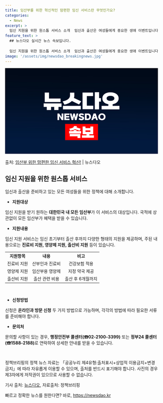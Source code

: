 ```yaml
---
title: 임산부를 위한 혁신적인 맘편한 임신 서비스란 무엇인가요?
categories:
  - News
excerpt: >
  임신 지원을 위한 원스톱 서비스 소개  임신과 출산은 여성들에게 중요한 생애 이벤트입니다. 임신 지원과 출산…
feature_text: >
  ## 뉴스다오 실시간 뉴스 속보입니다.

  임신 지원을 위한 원스톱 서비스 소개  임신과 출산은 여성들에게 중요한 생애 이벤트입니다. 임신 지원과 출산…
image: '/assets/img/newsdao_breakingnews.jpg'
---
```


![뉴스다오 속보](/assets/img/newsdao_breakingnews.jpg)

<p>출처: <a href="https://newsdao.kr/4189" rel="dofollow">임산부 위한 맘편한 임신 서비스 혁신!</a> | 뉴스다오</p>

<h2 data-ke-size="size26">임신 지원을 위한 원스톱 서비스</h2>
임신과 출산을 준비하고 있는 모든 여성들을 위한 정책에 대해 소개합니다.

<ul>
  <li><b>지원대상</b></li>
</ul>
임신 지원을 받기 원하는 <b>대한민국 내 모든 임산부</b>가 이 서비스의 대상입니다. 국적에 상관없이 모든 임산부가 혜택을 받을 수 있습니다.

<ul>
  <li><b>지원내용</b></li>
</ul>
임신 지원 서비스는 임신 초기부터 출산 후까지 다양한 형태의 지원을 제공하며, 주된 내용으로는 <b>진료비 지원, 영양제 지원, 출산비 지원</b> 등이 있습니다.

<table>
  <tr>
    <td style="text-align: center; height: 17px;"><b>지원항목</b></td>
    <td style="text-align: center; height: 17px;"><b>내용</b></td>
    <td style="text-align: center; height: 17px;"><b>비고</b></td>
  </tr>
  <tr>
    <td style="text-align: center;">진료비 지원</td>
    <td style="text-align: center;">산부인과 진료비</td>
    <td style="text-align: center;">건강보험 적용</td>
  </tr>
  <tr>
    <td style="text-align: center;">영양제 지원</td>
    <td style="text-align: center;">임산부용 영양제</td>
    <td style="text-align: center;">지정 약국 제공</td>
  </tr>
  <tr>
    <td style="text-align: center;">출산비 지원</td>
    <td style="text-align: center;">출산 관련 비용</td>
    <td style="text-align: center;">출산 후 6개월까지</td>
  </tr>
</table>

<p data-ke-size="size16">&nbsp;</p>

<ul>
  <li><b>신청방법</b></li>
</ul>
신청은 <b>온라인과 방문 신청</b> 두 가지 방법으로 가능하며, 각각의 방법에 따라 필요한 서류를 준비해야 합니다.

<ul>
  <li><b>문의처</b></li>
</ul>
문의할 사항이 있는 경우, <b>행정안전부 콜센터(☎02-2100-3399)</b> 또는 <b>정부24 콜센터(☎1588-2188)</b>로 연락하여 상세한 안내를 받을 수 있습니다.

<p data-ke-size="size16">&nbsp;</p>

정책브리핑의 정책 뉴스 자료는 「공공누리 제4유형:출처표시+상업적 이용금지+변경금지」에 따라 자유롭게 이용할 수 있으며, 출처를 반드시 표기해야 합니다. 사진의 경우 제3자에게 저작권이 있으므로 사용할 수 없습니다.

기사 출처: <a href="https://newsdao.kr/4189">뉴스다오</a>, 자료출처: 정책브리핑

빠르고 정확한 뉴스를 원한다면? 바로, <a href="https://newsdao.kr" rel="dofollow">https://newsdao.kr</a>


